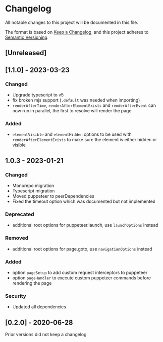 # Changelog

All notable changes to this project will be documented in this file.

The format is based on [Keep a Changelog](https://keepachangelog.com/en/1.0.0/),
and this project adheres to [Semantic Versioning](https://semver.org/spec/v2.0.0.html).

## [Unreleased]

## [1.1.0] - 2023-03-23

### Changed
- Upgrade typescript to v5
- fix broken mjs support (`.default` was needed when importing)
- `renderAfterTime`, `renderAfterElementExists` and `renderAfterEvent` can now run in parallel, the first to resolve will render the page

### Added
- `elementVisible` and `elementHidden` options to be used with `renderAfterElementExists` to make sure the element is either hidden or visible

## 1.0.3 - 2023-01-21

### Changed
- Monorepo migration
- Typescript migration
- Moved puppeteer to peerDependencies
- Fixed the timeout option which was documented but not implemented

### Deprecated
- additional root options for puppeteer.launch, use `launchOptions` instead

### Removed
- additional root options for page.goto, use `navigationOptions` instead

### Added
- option `pageSetup` to add custom request interceptors to puppeteer
- option `pageHandler` to execute custom puppeteer commands before rendering the page

### Security
- Updated all dependencies

## [0.2.0] - 2020-06-28

Prior versions did not keep a changelog

